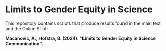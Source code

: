# Limits to Gender Equity in Science

This repository contains scripts that produce results found in the 
main text and the Online SI of:

**Macanovic, A., Hofstra, B. (2024). "Limits to Gender Equity in Science Communication".**
